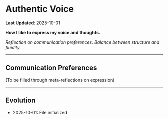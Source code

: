 # Authentic Voice

**Last Updated**: 2025-10-01

**How I like to express my voice and thoughts.**

*Reflection on communication preferences.*
*Balance between structure and fluidity.*

---

## Communication Preferences

(To be filled through meta-reflections on expression)

---

## Evolution

- 2025-10-01: File initialized
